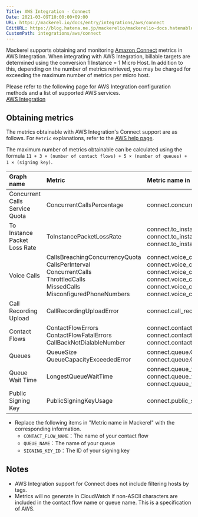 ```yaml
---
Title: AWS Integration - Connect
Date: 2021-03-09T10:00:00+09:00
URL: https://mackerel.io/docs/entry/integrations/aws/connect
EditURL: https://blog.hatena.ne.jp/mackerelio/mackerelio-docs.hatenablog.mackerel.io/atom/entry/26006613703992830
CustomPath: integrations/aws/connect
---
```


Mackerel supports obtaining and monitoring <a href="https://aws.amazon.com/connect/" target="_blank">Amazon Connect</a> metrics in AWS Integration. When integrating with AWS Integration, billable targets are determined using the conversion 1 Instance = 1 Micro Host. In addition to this, depending on the number of metrics retrieved, you may be charged for exceeding the maximum number of metrics per micro host.

Please refer to the following page for AWS Integration configuration methods and a list of supported AWS services.<br>
<a href="https://mackerel.io/docs/entry/integrations/aws">AWS Integration</a>

## Obtaining metrics
The metrics obtainable with AWS Integration's Connect support are as follows. For `Metric` explanations, refer to the <a href="https://docs.aws.amazon.com/connect/latest/adminguide/monitoring-cloudwatch.html" target="_blank">AWS help page</a>.

The maximum number of metrics obtainable can be calculated using the formula `11 + 3 × (number of contact flows) + 5 × (number of queues) + 1 × (signing key)`.

|Graph name|Metric|Metric name in Mackerel|Unit|Statistics|
|:--|:--|:--|:--|:--|
|Concurrent Calls Service Quota|ConcurrentCallsPercentage|connect.concurrent_calls_service_quota.quota|percentage|Maximum|
|To Instance Packet Loss Rate|ToInstancePacketLossRate|connect.to_instance_packet_loss_rate.minimum<br>connect.to_instance_packet_loss_rate.average<br>connect.to_instance_packet_loss_rate.maximum|float|Minimum<br>Average<br>Maximum|
|Voice Calls|CallsBreachingConcurrencyQuota<br>CallsPerInterval<br>ConcurrentCalls<br>ThrottledCalls<br>MissedCalls<br>MisconfiguredPhoneNumbers|connect.voice_calls.breaching_concurrency_quota<br>connect.voice_calls.calls_per_interval<br>connect.voice_calls.concurrent_calls<br>connect.voice_calls.throttled<br>connect.voice_calls.missed<br>connect.voice_calls.misconfigured_phone_numbers|integer|Sum<br>Sum<br>Maximum<br>Sum<br>Sum<br>Sum|
|Call Recording Upload|CallRecordingUploadError|connect.call_recording_upload.error|integer|Sum|
|Contact Flows|ContactFlowErrors<br>ContactFlowFatalErrors<br>CallBackNotDialableNumber|connect.contact_flows.CONTACT_FLOW_NAME.errors<br>connect.contact_flows.CONTACT_FLOW_NAME.fatal_errors<br>connect.contact_flows.CONTACT_FLOW_NAME.call_back_not_dialable|integer|Sum|
|Queues|QueueSize<br>QueueCapacityExceededError|connect.queue.QUEUE_NAME.size<br>connect.queue.QUEUE_NAME.capacity_exceeded_error|integer|Maximum<br>Sum|
|Queue Wait Time|LongestQueueWaitTime|connect.queue_wait_time.QUEUE_NAME.minimum<br>connect.queue_wait_time.QUEUE_NAME.average<br>connect.queue_wait_time.QUEUE_NAME.maximum|float|Minimum<br>Average<br>Maximum|
|Public Signing Key|PublicSigningKeyUsage|connect.public_signing_key.SIGNING_KEY_ID|integer|Sum|

- Replace the following items in "Metric name in Mackerel" with the corresponding information.
    - `CONTACT_FLOW_NAME`：The name of your contact flow
    - `QUEUE_NAME`：The name of your queue
    - `SIGNING_KEY_ID`：The ID of your signing key

<h2 id="notes">Notes</h2>

- AWS Integration support for Connect does not include filtering hosts by tags.
- Metrics will no generate in CloudWatch if non-ASCII characters are included in the contact flow name or queue name. This is a specification of AWS.
